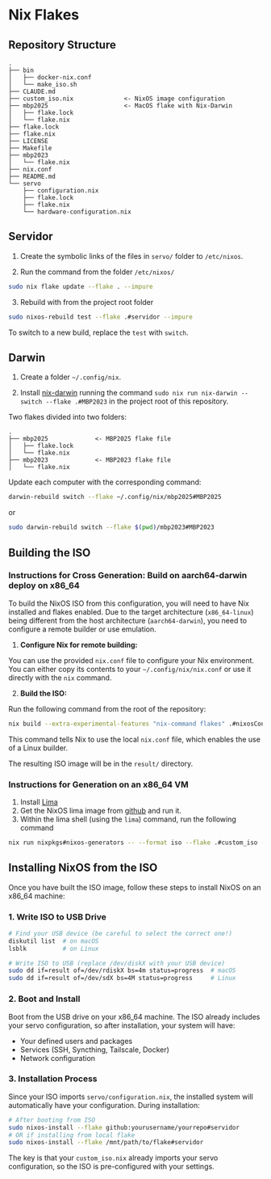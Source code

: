 # Nix Flakes

## Repository Structure

```
.
├── bin
│   ├── docker-nix.conf
│   └── make_iso.sh
├── CLAUDE.md
├── custom_iso.nix              <- NixOS image configuration
├── mbp2025                     <- MacOS flake with Nix-Darwin
│   ├── flake.lock
│   └── flake.nix
├── flake.lock
├── flake.nix
├── LICENSE
├── Makefile
├── mbp2023
│   └── flake.nix
├── nix.conf
├── README.md
└── servo
    ├── configuration.nix
    ├── flake.lock
    ├── flake.nix
    └── hardware-configuration.nix

```

## Servidor

1. Create the symbolic links of the files in `servo/` folder to `/etc/nixos`.

2. Run the command from the folder `/etc/nixos/`
```bash
sudo nix flake update --flake . --impure
```

3. Rebuild with from the project root folder
```bash
sudo nixos-rebuild test --flake .#servidor --impure
```

To switch to a new build, replace the `test` with `switch`.

## Darwin

1. Create a folder `~/.config/nix`.

1. Install [nix-darwin](https://github.com/nix-darwin/nix-darwin) running the command `sudo nix run nix-darwin -- switch --flake .#MBP2023` in the project root of this repository.

Two flakes divided into two folders:

```
.
├── mbp2025             <- MBP2025 flake file
│   ├── flake.lock
│   └── flake.nix
├── mbp2023             <- MBP2023 flake file
│   └── flake.nix
```

Update each computer with the corresponding command:

```bash
darwin-rebuild switch --flake ~/.config/nix/mbp2025#MBP2025
```
or
```bash
sudo darwin-rebuild switch --flake $(pwd)/mbp2023#MBP2023
```


## Building the ISO

### Instructions for Cross Generation: Build on aarch64-darwin deploy on x86_64

To build the NixOS ISO from this configuration, you will need to have Nix installed and flakes enabled. Due to the target architecture (`x86_64-linux`) being different from the host architecture (`aarch64-darwin`), you need to configure a remote builder or use emulation.

1. **Configure Nix for remote building:**

You can use the provided `nix.conf` file to configure your Nix environment. You can either copy its contents to your `~/.config/nix/nix.conf` or use it directly with the `nix` command.

2. **Build the ISO:**

Run the following command from the root of the repository:

```bash
nix build --extra-experimental-features "nix-command flakes" .#nixosConfigurations.custom-iso.config.system.build.isolmage
```

This command tells Nix to use the local `nix.conf` file, which enables the use of a Linux builder.

The resulting ISO image will be in the `result/` directory.

### Instructions for Generation on an x86_64 VM

1. Install [Lima](https://github.com/lima-vm/lima)
2. Get the NixOS lima image from [github](https://github.com/kasuboski/nixos-lima) and run it.
3. Within the lima shell (using the `lima`) command, run the following command

```bash
nix run nixpkgs#nixos-generators -- --format iso --flake .#custom_iso -o result

```

## Installing NixOS from the ISO

Once you have built the ISO image, follow these steps to install NixOS on an x86_64 machine:

### 1. Write ISO to USB Drive

```bash
# Find your USB device (be careful to select the correct one!)
diskutil list  # on macOS
lsblk          # on Linux

# Write ISO to USB (replace /dev/diskX with your USB device)
sudo dd if=result of=/dev/rdiskX bs=4m status=progress  # macOS
sudo dd if=result of=/dev/sdX bs=4M status=progress     # Linux
```

### 2. Boot and Install

Boot from the USB drive on your x86_64 machine. The ISO already includes your servo configuration, so after installation, your system will have:
- Your defined users and packages
- Services (SSH, Syncthing, Tailscale, Docker)
- Network configuration

### 3. Installation Process

Since your ISO imports `servo/configuration.nix`, the installed system will automatically have your configuration. During installation:

```bash
# After booting from ISO
sudo nixos-install --flake github:yourusername/yourrepo#servidor
# OR if installing from local flake
sudo nixos-install --flake /mnt/path/to/flake#servidor
```

The key is that your `custom_iso.nix` already imports your servo configuration, so the ISO is pre-configured with your settings.
